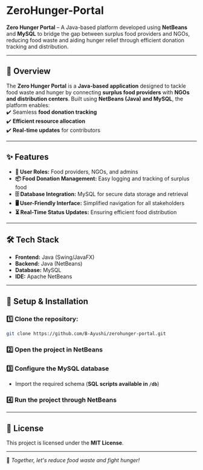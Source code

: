 # **ZeroHunger-Portal**  

**Zero Hunger Portal** – A Java-based platform developed using **NetBeans** and **MySQL** to bridge the gap between surplus food providers and NGOs, reducing food waste and aiding hunger relief through efficient donation tracking and distribution.  

---

## **📝 Overview**  
The **Zero Hunger Portal** is a **Java-based application** designed to tackle food waste and hunger by connecting **surplus food providers** with **NGOs and distribution centers**. Built using **NetBeans (Java) and MySQL**, the platform enables:  
✔️ Seamless **food donation tracking**  
✔️ **Efficient resource allocation**  
✔️ **Real-time updates** for contributors  

---

## **✨ Features**  
- **👥 User Roles:** Food providers, NGOs, and admins  
- **📦 Food Donation Management:** Easy logging and tracking of surplus food  
- **🗄️ Database Integration:** MySQL for secure data storage and retrieval  
- **🖥️ User-Friendly Interface:** Simplified navigation for all stakeholders  
- **⏳ Real-Time Status Updates:** Ensuring efficient food distribution  

---

## **🛠️ Tech Stack**  
- **Frontend:** Java (Swing/JavaFX)  
- **Backend:** Java (NetBeans)  
- **Database:** MySQL  
- **IDE:** Apache NetBeans  

---

## **🚀 Setup & Installation**  

### **1️⃣ Clone the repository:**  
```sh
git clone https://github.com/B-Ayushi/zerohunger-portal.git
```  

### **2️⃣ Open the project in NetBeans**  

### **3️⃣ Configure the MySQL database**  
- Import the required schema (**SQL scripts available in `/db`**)  

### **4️⃣ Run the project through NetBeans**  

---

## **📜 License**  
This project is licensed under the **MIT License**.  

---

🌱 *Together, let's reduce food waste and fight hunger!*  
